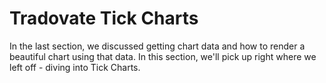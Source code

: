 # Tradovate Tick Charts

In the last section, we discussed getting chart data and how to render a beautiful chart using that data. In this section, we'll pick up right where we left 
off - diving into Tick Charts.